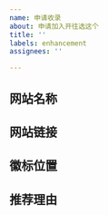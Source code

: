 ```yaml
---
name: 申请收录
about: 申请加入开往选这个
title: ''
labels: enhancement
assignees: ''

---
```


## 网站名称

## 网站链接

## 徽标位置

## 推荐理由
